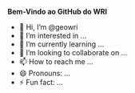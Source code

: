 **Bem-Vindo ao GitHub do WRI**

- 👋 Hi, I’m @geowri
- 👀 I’m interested in ...
- 🌱 I’m currently learning ...
- 💞️ I’m looking to collaborate on ...
- 📫 How to reach me ...
- 😄 Pronouns: ...
- ⚡ Fun fact: ...

<!---
geowri/geowri is a ✨ special ✨ repository because its `README.md` (this file) appears on your GitHub profile.
You can click the Preview link to take a look at your changes.
--->
